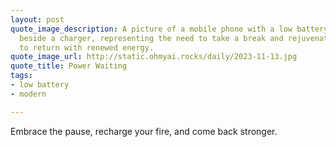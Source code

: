 ```yaml
---
layout: post
quote_image_description: A picture of a mobile phone with a low battery icon, sitting
  beside a charger, representing the need to take a break and rejuvenate in order
  to return with renewed energy.
quote_image_url: http://static.ohmyai.rocks/daily/2023-11-13.jpg
quote_title: Power Waiting
tags:
- low battery
- modern

---
```


Embrace the pause, recharge your fire, and come back stronger.